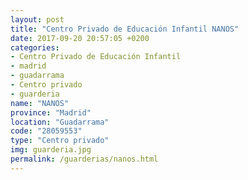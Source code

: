 ```yaml
---
layout: post
title: "Centro Privado de Educación Infantil NANOS"
date: 2017-09-20 20:57:05 +0200
categories:
- Centro Privado de Educación Infantil
- madrid
- guadarrama
- Centro privado
- guarderia
name: "NANOS"
province: "Madrid"
location: "Guadarrama"
code: "28059553"
type: "Centro privado"
img: guarderia.jpg
permalink: /guarderias/nanos.html
---
```

